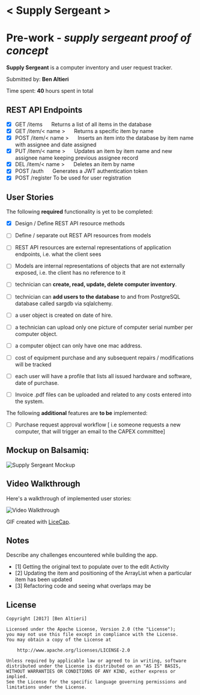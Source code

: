 # < Supply Sergeant >

# Pre-work - *supply sergeant proof of concept*

**Supply Sergeant** is a computer inventory and user request tracker.

Submitted by: **Ben Altieri**

Time spent: **40** hours spent in total

## REST API Endpoints

* [x] GET /items &nbsp;&nbsp;&nbsp;&nbsp; Returns a list of all items in the database
* [x] GET /item/< name > &nbsp;&nbsp;&nbsp;&nbsp; Returns a specific item by name
* [x] POST /item/< name > &nbsp;&nbsp;&nbsp;&nbsp; Inserts an item into the database by item name with assignee and date assigned
* [x] PUT /item/< name > &nbsp;&nbsp;&nbsp;&nbsp; Updates an item by item name and new assignee name keeping previous assignee record
* [x] DEL /item/< name > &nbsp;&nbsp;&nbsp;&nbsp; Deletes an item by name
* [x] POST /auth &nbsp;&nbsp;&nbsp;&nbsp; Generates a JWT authentication token
* [x] POST /register  To be used for user registration

## User Stories

The following **required** functionality is yet to be completed:

* [x] Design / Define REST API resource methods
* [ ] Define / separate out REST API resources from models
* [ ] REST API resources are external representations of application endpoints, i.e. what the client sees
* [ ] Models are internal representations of objects that are not externally exposed, i.e. the client has no reference to it
* [ ] technician can **create, read, update, delete computer inventory**.
* [ ] technician can **add users to the database** to and from PostgreSQL database called sargdb via sqlalchemy.
* [ ] a user object is created on date of hire.
* [ ] a technician can upload only one picture of computer serial number per computer object.
* [ ] a computer object can only have one mac address.
* [ ] cost of equipment purchase and any subsequent repairs / modifications will be tracked
* [ ] each user will have a profile that lists all issued hardware and software, date of purchase.
* [ ] Invoice .pdf files can be uploaded and related to any costs entered into the system.


The following **additional** features are **to be** implemented:

* [ ] Purchase request approval workflow [ i.e someone requests a new computer, that will trigger an email to the CAPEX committee]

## Mockup on Balsamiq:

<img src='https://autodidactica.mybalsamiq.com/mockups/5883960.png?key=0944258a85141fb06484b669a7cf3b95451f585e' title='Supply Sergeant Mockup' width='' alt='Supply Sergeant Mockup' />

## Video Walkthrough 

Here's a walkthrough of implemented user stories:

<img src='https://www.google.com' title='Video Walkthrough' width='' alt='Video Walkthrough' />

GIF created with [LiceCap](http://www.cockos.com/licecap/).

## Notes

Describe any challenges encountered while building the app.
* [1] Getting the original text to populate over to the edit Activity
* [2] Updating the item and positioning of the ArrayList when a particular item has been updated
* [3] Refactoring code and seeing what overlaps may be

## License

    Copyright [2017] [Ben Altieri]

    Licensed under the Apache License, Version 2.0 (the "License");
    you may not use this file except in compliance with the License.
    You may obtain a copy of the License at

        http://www.apache.org/licenses/LICENSE-2.0

    Unless required by applicable law or agreed to in writing, software
    distributed under the License is distributed on an "AS IS" BASIS,
    WITHOUT WARRANTIES OR CONDITIONS OF ANY KIND, either express or implied.
    See the License for the specific language governing permissions and
    limitations under the License.
